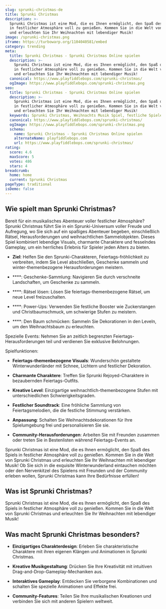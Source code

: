 ```yaml
---
slug: sprunki-christmas-de
title: Sprunki Christmas
description: >-
  Sprunki Christmas ist eine Mod, die es Ihnen ermöglicht, den Spaß des Spiels
  in festlicher Atmosphäre voll zu genießen. Kommen Sie in die Welt von Sprunki Christmas
  und erleuchten Sie Ihr Weihnachten mit lebendiger Musik!
image: /sprunki-christmas.png
iframe: https://turbowarp.org/1104040581/embed
category: trending
meta:
  title: Sprunki Christmas - Sprunki Christmas Online spielen
  description: >-
    Sprunki Christmas ist eine Mod, die es Ihnen ermöglicht, den Spaß des Spiels
    in festlicher Atmosphäre voll zu genießen. Kommen Sie in die Welt von Sprunki Christmas
    und erleuchten Sie Ihr Weihnachten mit lebendiger Musik!
  canonical: https://www.playfiddlebops.com/sprunki-christmas/
  ogImage: https://www.playfiddlebops.com/sprunki-christmas.png
seo:
  title: Sprunki Christmas - Sprunki Christmas Online spielen
  description: >-
    Sprunki Christmas ist eine Mod, die es Ihnen ermöglicht, den Spaß des Spiels
    in festlicher Atmosphäre voll zu genießen. Kommen Sie in die Welt von Sprunki Christmas
    und erleuchten Sie Ihr Weihnachten mit lebendiger Musik!
  keywords: Sprunki Christmas, Weihnachts Musik Spiel, festliche Spiele
  canonical: https://www.playfiddlebops.com/sprunki-christmas/
  ogImage: https://www.playfiddlebops.com/sprunki-christmas.png
  schema:
    name: Sprunki Christmas - Sprunki Christmas Online spielen
    alternateName: playfiddlebops.com
    url: https://www.playfiddlebops.com/sprunki-christmas/
rating:
  score: 4.6
  maxScore: 5
  votes: 486
  stars: 4
breadcrumb:
  home: home
  current: Sprunki Christmas
pageType: traditional
isDemo: false
---
```


## Wie spielt man Sprunki Christmas?

Bereit für ein musikalisches Abenteuer voller festlicher Atmosphäre? Sprunki Christmas führt Sie in ein Sprunki-Universum voller Freude und Aufregung, wo Sie sich auf ein spaßiges Abenteuer begeben, einschließlich Rätsel, Herausforderungen und weihnachtlichen Sammelobjekten. Dieses Spiel kombiniert lebendige Visuals, charmante Charaktere und fesselndes Gameplay, um ein herrliches Erlebnis für Spieler jeden Alters zu bieten.

- **Ziel**: Helfen Sie den Sprunki-Charakteren, Feiertags-fröhlichkeit zu verbreiten, indem Sie Level abschließen, Geschenke sammeln und winter-themenbezogene Herausforderungen meistern.

- ****: Geschenke-Sammlung: Navigieren Sie durch verschneite Landschaften, um Geschenke zu sammeln.

- ****: Rätsel lösen: Lösen Sie feiertags-themenbezogene Rätsel, um neue Level freizuschalten.

- ****: Power-Ups: Verwenden Sie festliche Booster wie Zuckerstangen und Christbaumschmuck, um schwierige Stufen zu meistern.

- ****: Den Baum schmücken: Sammeln Sie Dekorationen in den Leveln, um den Weihnachtsbaum zu erleuchten.

Spezielle Events: Nehmen Sie an zeitlich begrenzten Feiertags-Herausforderungen teil und verdienen Sie exklusive Belohnungen.

Spielfunktionen:

- **Feiertags-themenbezogene Visuals**: Wunderschön gestaltete Winterwunderländer mit Schnee, Lichtern und festlicher Dekoration.

- **Charmante Charaktere**: Treffen Sie Sprunki Rejoyed-Charaktere in bezaubernden Feiertags-Outfits.

- **Kreative Level**: Einzigartige weihnachtlich-themenbezogene Stufen mit unterschiedlichen Schwierigkeitsgraden.

- **Festlicher Soundtrack**: Eine fröhliche Sammlung von Feiertagsmelodien, die die festliche Stimmung verstärken.

- **Anpassung**: Schalten Sie Weihnachtsdekorationen für Ihre Spielumgebung frei und personalisieren Sie sie.

- **Community-Herausforderungen**: Arbeiten Sie mit Freunden zusammen oder treten Sie in Bestenlisten während Feiertags-Events an.

Sprunki Christmas ist eine Mod, die es Ihnen ermöglicht, den Spaß des Spiels in festlicher Atmosphäre voll zu genießen. Kommen Sie in die Welt von Sprunki Christmas und erleuchten Sie Ihr Weihnachten mit lebendiger Musik! Ob Sie sich in die exquisite Winterwunderland eintauchen möchten oder den Nervenkitzel des Spielens mit Freunden und der Community erleben wollen, Sprunki Christmas kann Ihre Bedürfnisse erfüllen!

## Was ist Sprunki Christmas?

Sprunki Christmas ist eine Mod, die es Ihnen ermöglicht, den Spaß des Spiels in festlicher Atmosphäre voll zu genießen. Kommen Sie in die Welt von Sprunki Christmas und erleuchten Sie Ihr Weihnachten mit lebendiger Musik!

## Was macht Sprunki Christmas besonders?

- **Einzigartiges Charakterdesign**: Erleben Sie charakteristische Charaktere mit ihren eigenen Klängen und Animationen in Sprunki Christmas.

- **Kreative Musikgestaltung**: Drücken Sie Ihre Kreativität mit intuitiven Drag-and-Drop-Gameplay-Mechaniken aus.

- **Interaktives Gameplay**: Entdecken Sie verborgene Kombinationen und schalten Sie spezielle Animationen und Effekte frei.

- **Community-Features**: Teilen Sie Ihre musikalischen Kreationen und verbinden Sie sich mit anderen Spielern weltweit.